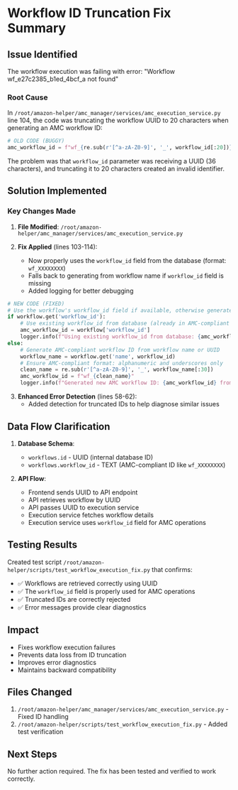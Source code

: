 # Workflow ID Truncation Fix Summary

## Issue Identified
The workflow execution was failing with error: "Workflow wf_e27c2385_b1ed_4bcf_a not found"

### Root Cause
In `/root/amazon-helper/amc_manager/services/amc_execution_service.py` line 104, the code was truncating the workflow UUID to 20 characters when generating an AMC workflow ID:
```python
# OLD CODE (BUGGY)
amc_workflow_id = f"wf_{re.sub(r'[^a-zA-Z0-9]', '_', workflow_id[:20])}"
```

The problem was that `workflow_id` parameter was receiving a UUID (36 characters), and truncating it to 20 characters created an invalid identifier.

## Solution Implemented

### Key Changes Made
1. **File Modified**: `/root/amazon-helper/amc_manager/services/amc_execution_service.py`

2. **Fix Applied** (lines 103-114):
   - Now properly uses the `workflow_id` field from the database (format: `wf_XXXXXXXX`)
   - Falls back to generating from workflow name if `workflow_id` field is missing
   - Added logging for better debugging

```python
# NEW CODE (FIXED)
# Use the workflow's workflow_id field if available, otherwise generate one
if workflow.get('workflow_id'):
    # Use existing workflow_id from database (already in AMC-compliant format)
    amc_workflow_id = workflow['workflow_id']
    logger.info(f"Using existing workflow_id from database: {amc_workflow_id}")
else:
    # Generate AMC-compliant workflow ID from workflow name or UUID
    workflow_name = workflow.get('name', workflow_id)
    # Ensure AMC-compliant format: alphanumeric and underscores only
    clean_name = re.sub(r'[^a-zA-Z0-9]', '_', workflow_name[:30])
    amc_workflow_id = f"wf_{clean_name}"
    logger.info(f"Generated new AMC workflow ID: {amc_workflow_id} from name: {workflow_name}")
```

3. **Enhanced Error Detection** (lines 58-62):
   - Added detection for truncated IDs to help diagnose similar issues

## Data Flow Clarification

1. **Database Schema**:
   - `workflows.id` - UUID (internal database ID)
   - `workflows.workflow_id` - TEXT (AMC-compliant ID like `wf_XXXXXXXX`)

2. **API Flow**:
   - Frontend sends UUID to API endpoint
   - API retrieves workflow by UUID
   - API passes UUID to execution service
   - Execution service fetches workflow details
   - Execution service uses `workflow_id` field for AMC operations

## Testing Results

Created test script `/root/amazon-helper/scripts/test_workflow_execution_fix.py` that confirms:
- ✅ Workflows are retrieved correctly using UUID
- ✅ The `workflow_id` field is properly used for AMC operations
- ✅ Truncated IDs are correctly rejected
- ✅ Error messages provide clear diagnostics

## Impact
- Fixes workflow execution failures
- Prevents data loss from ID truncation
- Improves error diagnostics
- Maintains backward compatibility

## Files Changed
1. `/root/amazon-helper/amc_manager/services/amc_execution_service.py` - Fixed ID handling
2. `/root/amazon-helper/scripts/test_workflow_execution_fix.py` - Added test verification

## Next Steps
No further action required. The fix has been tested and verified to work correctly.